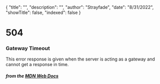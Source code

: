 {
    "title": "",
    "description": "",
    "author": "Strayfade",
    "date": "8/31/2022",
    "showTitle": false,
    "indexed": false
}
# 504
### Gateway Timeout

This error response is given when the server is acting as a gateway and cannot get a response in time.

#### *from the [MDN Web Docs](https://developer.mozilla.org/en-US/docs/Web/HTTP/Status)* 